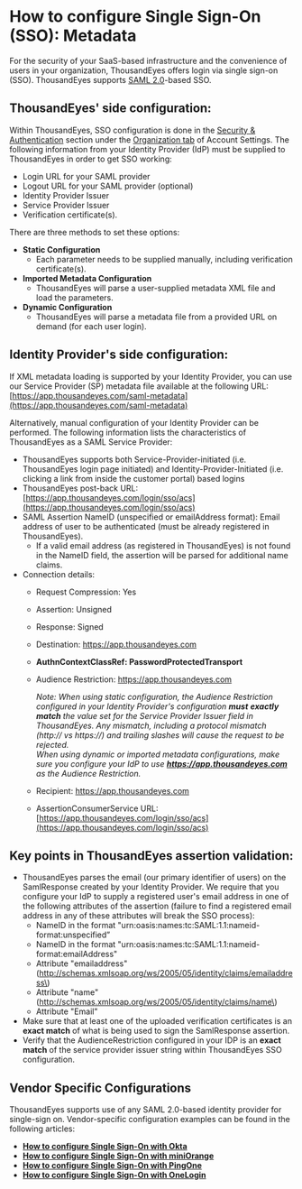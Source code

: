 # How to configure Single Sign-On \(SSO\): Metadata

For the security of your SaaS-based infrastructure and the convenience of users in your organization, ThousandEyes offers login via single sign-on \(SSO\). ThousandEyes supports [SAML 2.0](https://en.wikipedia.org/wiki/SAML_2.0)-based SSO. 

##  **ThousandEyes' side configuration:**

Within ThousandEyes, SSO configuration is done in the [Security & Authentication](https://app.thousandeyes.com/settings/account/?section=security) section under the [Organization tab](https://success.thousandeyes.com/PublicArticlePage?articleIdParam=kA0E0000000CmnGKAS_Working-with-Account-settings#organization-tab) of Account Settings. The following information from your Identity Provider \(IdP\) must be supplied to ThousandEyes in order to get SSO working:

* Login URL for your SAML provider
* Logout URL for your SAML provider \(optional\)
* Identity Provider Issuer
* Service Provider Issuer
* Verification certificate\(s\).

 There are three methods to set these options:

* **Static Configuration**
  * Each parameter needs to be supplied manually, including verification certificate\(s\). 
* **Imported Metadata Configuration**
  * ThousandEyes will parse a user-supplied metadata XML file and load the parameters.
* **Dynamic Configuration**
  * ThousandEyes will parse a metadata file from a provided URL on demand \(for each user login\).  

##  **Identity Provider's side configuration:**

 If XML metadata loading is supported by your Identity Provider, you can use our Service Provider \(SP\) metadata file available at the following URL:  
[https://app.thousandeyes.com/saml-metadata](https://app.thousandeyes.com/saml-metadata)

Alternatively, manual configuration of your Identity Provider can be performed. The following information lists the characteristics of ThousandEyes as a SAML Service Provider:

* ThousandEyes supports both Service-Provider-initiated \(i.e. ThousandEyes login page initiated\) and Identity-Provider-Initiated \(i.e. clicking a link from inside the customer portal\) based logins
* ThousandEyes post-back URL: [https://app.thousandeyes.com/login/sso/acs](https://app.thousandeyes.com/login/sso/acs)
* SAML Assertion NameID \(unspecified or emailAddress format\): Email address of user to be authenticated \(must be already registered in ThousandEyes\). 
  * If a valid email address \(as registered in ThousandEyes\) is not found in the NameID field, the assertion will be parsed for additional name claims.
* Connection details:
  * Request Compression: Yes
  * Assertion: Unsigned
  * Response: Signed
  * Destination: https://app.thousandeyes.com
  * **AuthnContextClassRef: PasswordProtectedTransport**
  * Audience Restriction: https://app.thousandeyes.com

     _Note: When using static configuration, the Audience Restriction configured in your Identity Provider's configuration **must** **exactly** **match** the value set for the Service Provider Issuer field in ThousandEyes.  Any mismatch, including a protocol mismatch \(http:// vs https://\) and trailing slashes will cause the request to be rejected._  
     _When using dynamic or imported metadata configurations, make sure you configure your IdP to use **https://app.thousandeyes.com** as the Audience Restriction._

  * Recipient: https://app.thousandeyes.com
  * AssertionConsumerService URL: [https://app.thousandeyes.com/login/sso/acs](https://app.thousandeyes.com/login/sso/acs)

##  **Key points in ThousandEyes assertion validation:**

* ThousandEyes parses the email \(our primary identifier of users\) on the SamlResponse created by your Identity Provider. We require that you configure your IdP to supply a registered user's email address in one of the following attributes of the assertion \(failure to find a registered email address in any of these attributes will break the SSO process\):  
  * NameID in the format "urn:oasis:names:tc:SAML:1.1:nameid-format:unspecified”
  * NameID in the format "urn:oasis:names:tc:SAML:1.1:nameid-format:emailAddress"
  * Attribute "emailaddress" \(http://schemas.xmlsoap.org/ws/2005/05/identity/claims/emailaddress\)
  * Attribute "name" \(http://schemas.xmlsoap.org/ws/2005/05/identity/claims/name\)
  * Attribute "Email"
* Make sure that at least one of the uploaded verification certificates is an **exact match** of what is being used to sign the SamlResponse assertion. 
* Verify that the AudienceRestriction configured in your IDP is an **exact match** of the service provider issuer string within ThousandEyes SSO configuration.

##  Vendor Specific Configurations

ThousandEyes supports use of any SAML 2.0-based identity provider for single-sign on. Vendor-specific configuration examples can be found in the following articles: 

* [**How to configure Single Sign-On with Okta**](https://success.thousandeyes.com/ViewArticle?articleIdParam=kA0E0000000CmnKKAS)
* [**How to configure Single Sign-On with miniOrange**](https://success.thousandeyes.com/ViewArticle?articleIdParam=kA0E0000000CmnMKAS)
* [**How to configure Single Sign-On with PingOne**](https://success.thousandeyes.com/ViewArticle?articleIdParam=kA0E0000000CmnJKAS)
* [**How to configure Single Sign-On with OneLogin**](https://success.thousandeyes.com/ViewArticle?articleIdParam=kA0E0000000CmnHKAS)

